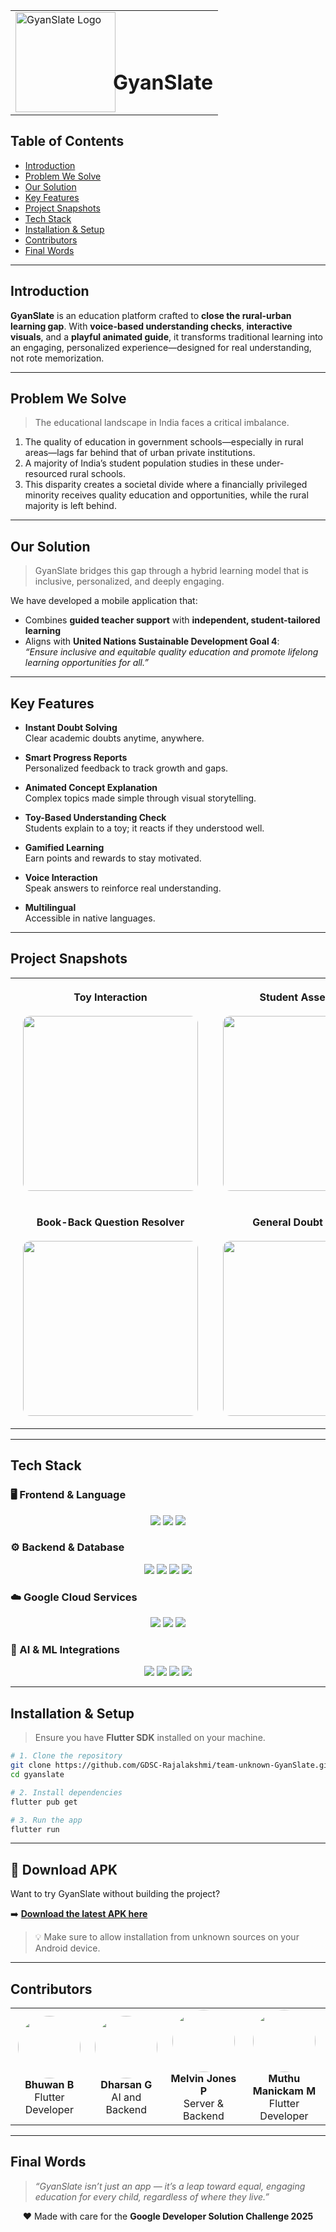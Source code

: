 <table align="center">
  <tr>
    <td><img src="./images/logo.png" alt="GyanSlate Logo" width="160" /></td>
    <td><h1 style="margin-left: -20px; margin-bottom:-20px">GyanSlate</h1></td>
  </tr>
</table>


## Table of Contents

- [Introduction](#introduction)
- [Problem We Solve](#problem-we-solve)
- [Our Solution](#our-solution)
- [Key Features](#key-features)
- [Project Snapshots](#project-snapshots)
- [Tech Stack](#tech-stack)
- [Installation & Setup](#installation--setup)
- [Contributors](#contributors)
- [Final Words](#final-words)

---

## Introduction

**GyanSlate** is an education platform crafted to **close the rural-urban learning gap**. With **voice-based understanding checks**, **interactive visuals**, and a **playful animated guide**, it transforms traditional learning into an engaging, personalized experience—designed for real understanding, not rote memorization.

---

## Problem We Solve

> The educational landscape in India faces a critical imbalance.

1. The quality of education in government schools—especially in rural areas—lags far behind that of urban private institutions.
2. A majority of India’s student population studies in these under-resourced rural schools.
3. This disparity creates a societal divide where a financially privileged minority receives quality education and opportunities, while the rural majority is left behind.

---

## Our Solution

> GyanSlate bridges this gap through a hybrid learning model that is inclusive, personalized, and deeply engaging.

We have developed a mobile application that:
- Combines **guided teacher support** with **independent, student-tailored learning**
- Aligns with **United Nations Sustainable Development Goal 4**:  
  _“Ensure inclusive and equitable quality education and promote lifelong learning opportunities for all.”_

---

## Key Features

- **Instant Doubt Solving**  
  Clear academic doubts anytime, anywhere.

- **Smart Progress Reports**  
  Personalized feedback to track growth and gaps.

- **Animated Concept Explanation**  
  Complex topics made simple through visual storytelling.

- **Toy-Based Understanding Check**  
  Students explain to a toy; it reacts if they understood well.

- **Gamified Learning**  
  Earn points and rewards to stay motivated.

- **Voice Interaction**  
  Speak answers to reinforce real understanding.

- **Multilingual**  
  Accessible in native languages.

---

## Project Snapshots

<table align="center">
  <tr>
    <td align="center" style="padding: 20px;">
      <strong>Toy Interaction</strong><br><br>
      <img src="./images/toy.png" width="280px" style="border-radius: 12px;" />
    </td>
    <td align="center" style="padding: 20px;">
      <strong>Student Assessment</strong><br><br>
      <img src="./images/assesment.jpg" width="280px" style="border-radius: 12px;" />
    </td>
  </tr>
  <tr>
    <td align="center" style="padding: 20px;">
      <strong>Book-Back Question Resolver</strong><br><br>
      <img src="./images/questionresolver.jpg" width="280px" style="border-radius: 12px;" />
    </td>
    <td align="center" style="padding: 20px;">
      <strong>General Doubt Resolver</strong><br><br>
      <img src="./images/generaldoubt.jpg" width="280px" style="border-radius: 12px;" />
    </td>
  </tr>
</table>

---

## Tech Stack

### 🖥️ Frontend & Language
<p align="center">
  <img src="https://img.shields.io/badge/Flutter-02569B?style=for-the-badge&logo=flutter&logoColor=white" />
  <img src="https://img.shields.io/badge/Dart-0175C2?style=for-the-badge&logo=dart&logoColor=white" />
  <img src="https://img.shields.io/badge/Rive-FF3366?style=for-the-badge&logo=rive&logoColor=white" />
</p>

### ⚙️ Backend & Database
<p align="center">
  <img src="https://img.shields.io/badge/Python-3776AB?style=for-the-badge&logo=python&logoColor=white" />
  <img src="https://img.shields.io/badge/Flask-000000?style=for-the-badge&logo=flask&logoColor=white" />
  <img src="https://img.shields.io/badge/SQLAlchemy-C54445?style=for-the-badge&logo=sqlalchemy&logoColor=white" />
  <img src="https://img.shields.io/badge/Cloud_SQL-4285F4?style=for-the-badge&logo=mysql&logoColor=white" />
</p>

### ☁️ Google Cloud Services
<p align="center">
  <img src="https://img.shields.io/badge/Google_Cloud_Run-4285F4?style=for-the-badge&logo=googlecloud&logoColor=white" />
  <img src="https://img.shields.io/badge/Google_Cloud_Storage-4285F4?style=for-the-badge&logo=googlecloud&logoColor=white" />
  <img src="https://img.shields.io/badge/Vertex_AI-34A853?style=for-the-badge&logo=googlecloud&logoColor=white" />
</p>

### 🧠 AI & ML Integrations
<p align="center">
  <img src="https://img.shields.io/badge/Gemini_1.5_Flash-34A853?style=for-the-badge&logo=google&logoColor=white" />
  <img src="https://img.shields.io/badge/Text_Embedding_005-FF6D01?style=for-the-badge&logo=google&logoColor=white" />
  <img src="https://img.shields.io/badge/Google_Image_Generator-FF7043?style=for-the-badge&logo=google&logoColor=white" />
  <img src="https://img.shields.io/badge/Google_Translator-34A853?style=for-the-badge&logo=googletranslate&logoColor=white" />
</p>

---

## Installation & Setup

> Ensure you have **Flutter SDK** installed on your machine.

```bash
# 1. Clone the repository
git clone https://github.com/GDSC-Rajalakshmi/team-unknown-GyanSlate.git
cd gyanslate

# 2. Install dependencies
flutter pub get

# 3. Run the app
flutter run
```

---

## 📱 Download APK

Want to try GyanSlate without building the project?

➡️ [**Download the latest APK here**](https://drive.google.com/drive/folders/1QhwX0p-qvqQb8UXn032PHyGk6GBA1Al2?usp=drive_link)  

> 💡 Make sure to allow installation from unknown sources on your Android device.


---

## Contributors

<table align="center">
  <tr>
    <td align="center">
      <img src="https://github.com/bhuwanb23.png" width="100px" style="border-radius:50%"><br>
      <strong>Bhuwan B</strong><br>
      Flutter Developer
    </td>
    <td align="center">
      <img src="https://github.com/dharsan-cs.png" width="100px" style="border-radius:50%"><br>
      <strong>Dharsan G</strong><br>
      AI and Backend
    </td>
    <td align="center">
      <img src="https://github.com/Melvinjonesdx.png" width="100px" style="border-radius:50%"><br>
      <strong>Melvin Jones P</strong><br>
      Server & Backend
    </td>
    <td align="center">
      <img src="https://github.com/Manickam717.png" width="100px" style="border-radius:50%"><br>
      <strong>Muthu Manickam M</strong><br>
      Flutter Developer
    </td>
  </tr>
</table>

---

## Final Words

> _“GyanSlate isn’t just an app — it’s a leap toward equal, engaging education for every child, regardless of where they live.”_

<p align="center">
  ❤ Made with care for the <strong>Google Developer Solution Challenge 2025</strong>
</p>
